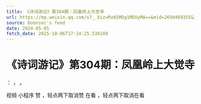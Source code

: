 ```yaml
---
title: 《诗词游记》第304期：凤凰岭上大觉寺
url: https://mp.weixin.qq.com/s?__biz=MzA5MDg1MDUyMA==&mid=2650469355&idx=3&sn=2d22a7155919776e8f3e1cc82cc079ed
source: Doonsec's feed
date: 2024-05-05
fetch_date: 2025-10-06T17:14:25.534109
---
```


# 《诗词游记》第304期：凤凰岭上大觉寺

：
，
。

视频
小程序
赞
，轻点两下取消赞
在看
，轻点两下取消在看